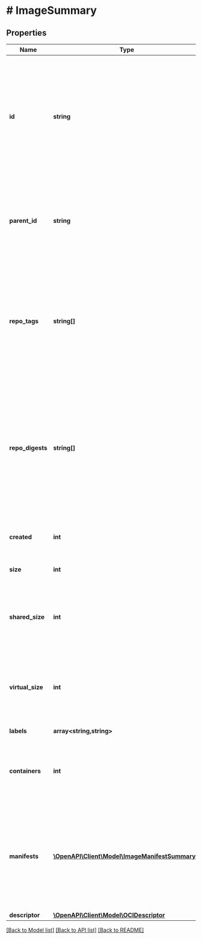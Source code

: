 # # ImageSummary

## Properties

Name | Type | Description | Notes
------------ | ------------- | ------------- | -------------
**id** | **string** | ID is the content-addressable ID of an image.  This identifier is a content-addressable digest calculated from the image&#39;s configuration (which includes the digests of layers used by the image).  Note that this digest differs from the &#x60;RepoDigests&#x60; below, which holds digests of image manifests that reference the image. |
**parent_id** | **string** | ID of the parent image.  Depending on how the image was created, this field may be empty and is only set for images that were built/created locally. This field is empty if the image was pulled from an image registry. |
**repo_tags** | **string[]** | List of image names/tags in the local image cache that reference this image.  Multiple image tags can refer to the same image, and this list may be empty if no tags reference the image, in which case the image is \&quot;untagged\&quot;, in which case it can still be referenced by its ID. |
**repo_digests** | **string[]** | List of content-addressable digests of locally available image manifests that the image is referenced from. Multiple manifests can refer to the same image.  These digests are usually only available if the image was either pulled from a registry, or if the image was pushed to a registry, which is when the manifest is generated and its digest calculated. |
**created** | **int** | Date and time at which the image was created as a Unix timestamp (number of seconds since EPOCH). |
**size** | **int** | Total size of the image including all layers it is composed of. |
**shared_size** | **int** | Total size of image layers that are shared between this image and other images.  This size is not calculated by default. &#x60;-1&#x60; indicates that the value has not been set / calculated. |
**virtual_size** | **int** | Total size of the image including all layers it is composed of.  Deprecated: this field is omitted in API v1.44, but kept for backward compatibility. Use Size instead. | [optional]
**labels** | **array<string,string>** | User-defined key/value metadata. |
**containers** | **int** | Number of containers using this image. Includes both stopped and running containers.  &#x60;-1&#x60; indicates that the value has not been set / calculated. |
**manifests** | [**\OpenAPI\Client\Model\ImageManifestSummary[]**](ImageManifestSummary.md) | Manifests is a list of manifests available in this image. It provides a more detailed view of the platform-specific image manifests or other image-attached data like build attestations.  WARNING: This is experimental and may change at any time without any backward compatibility. | [optional]
**descriptor** | [**\OpenAPI\Client\Model\OCIDescriptor**](OCIDescriptor.md) |  | [optional]

[[Back to Model list]](../../README.md#models) [[Back to API list]](../../README.md#endpoints) [[Back to README]](../../README.md)
